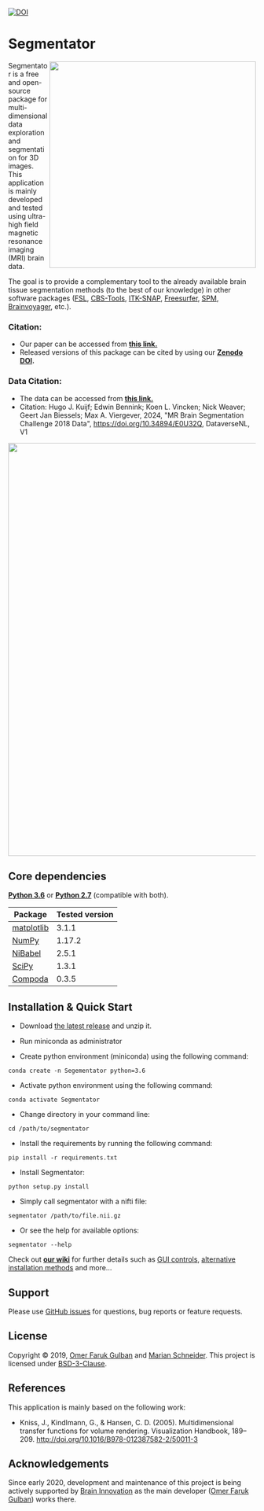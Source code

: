 [![DOI](https://zenodo.org/badge/59303623.svg)](https://zenodo.org/badge/latestdoi/59303623)

# Segmentator

<img src="visuals/logo.png" width=420 align="right" />

Segmentator is a free and open-source package for multi-dimensional data exploration and segmentation for 3D images. This application is mainly developed and tested using ultra-high field magnetic resonance imaging (MRI) brain data.


The goal is to provide a complementary tool to the already available brain tissue segmentation methods (to the best of our knowledge) in other software packages ([FSL](https://fsl.fmrib.ox.ac.uk/fsl/fslwiki/), [CBS-Tools](https://www.cbs.mpg.de/institute/software/cbs-tools), [ITK-SNAP](http://www.itksnap.org/pmwiki/pmwiki.php), [Freesurfer](https://surfer.nmr.mgh.harvard.edu/), [SPM](http://www.fil.ion.ucl.ac.uk/spm/software/spm12/), [Brainvoyager](http://www.brainvoyager.com/), etc.).

### Citation:
- Our paper can be accessed from __[this link.](https://doi.org/10.1371/journal.pone.0198335)__
- Released versions of this package can be cited by using our __[Zenodo DOI](https://zenodo.org/badge/latestdoi/59303623).__

### Data Citation:
- The data can be accessed from __[this link.](https://doi.org/10.34894/E0U32Q)__
- Citation: Hugo J. Kuijf; Edwin Bennink; Koen L. Vincken; Nick Weaver; Geert Jan Biessels; Max A. Viergever, 2024, "MR Brain Segmentation Challenge 2018 Data", https://doi.org/10.34894/E0U32Q, DataverseNL, V1

<img src="visuals/animation_01.gif" width=840 align="center" />

## Core dependencies
**[Python 3.6](https://www.python.org/downloads/release/python-363/)** or **[Python 2.7](https://www.python.org/download/releases/2.7/)** (compatible with both).

| Package                                        | Tested version |
|------------------------------------------------|----------------|
| [matplotlib](http://matplotlib.org/)           | 3.1.1          |
| [NumPy](http://www.numpy.org/)                 | 1.17.2         |
| [NiBabel](http://nipy.org/nibabel/)            | 2.5.1          |
| [SciPy](http://scipy.org/)                     | 1.3.1          |
| [Compoda](https://github.com/ofgulban/compoda) | 0.3.5          |

## Installation & Quick Start
- Download [the latest release](https://github.com/ofgulban/segmentator/releases) and unzip it.
- Run miniconda as administrator

- Create python environment (miniconda) using the following command:
```
conda create -n Segementator python=3.6
```
- Activate python environment using the following command:
```
conda activate Segmentator
```
- Change directory in your command line:
```
cd /path/to/segmentator
```
- Install the requirements by running the following command:
```
pip install -r requirements.txt
```
- Install Segmentator:
```
python setup.py install
```
- Simply call segmentator with a nifti file:
```
segmentator /path/to/file.nii.gz
```
- Or see the help for available options:
```
segmentator --help
```

Check out __[our wiki](https://github.com/ofgulban/segmentator/wiki)__ for further details such as [GUI controls](https://github.com/ofgulban/segmentator/wiki/Controls), [alternative installation methods](https://github.com/ofgulban/segmentator/wiki/Installation) and more...

## Support
Please use [GitHub issues](https://github.com/ofgulban/segmentator/issues) for questions, bug reports or feature requests.

## License
Copyright © 2019, [Omer Faruk Gulban](https://github.com/ofgulban) and [Marian Schneider](https://github.com/MSchnei).
This project is licensed under [BSD-3-Clause](https://opensource.org/licenses/BSD-3-Clause).

## References
This application is mainly based on the following work:

* Kniss, J., Kindlmann, G., & Hansen, C. D. (2005). Multidimensional transfer functions for volume rendering. Visualization Handbook, 189–209. <http://doi.org/10.1016/B978-012387582-2/50011-3>

## Acknowledgements
Since early 2020, development and maintenance of this project is being actively supported by [Brain Innovation](https://www.brainvoyager.com/) as the main developer ([Omer Faruk Gulban](https://github.com/ofgulban)) works there.
